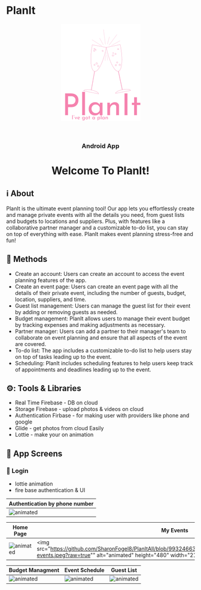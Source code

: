 # PlanIt
<p align="center"><img src="app/src/main/res/drawable/logo.png"></p>
<br/>
<h3 align="center">Android App</h3>
<h1 align="center">Welcome To PlanIt!</h1>


## :information_source: About 
PlanIt is the ultimate event planning tool!
Our app lets you effortlessly create and manage private events with all the details you need, from guest lists and budgets to locations and suppliers.
Plus, with features like a collaborative partner manager and a customizable to-do list, you can stay on top of everything with ease.
PlanIt makes event planning stress-free and fun!
<br/>

## :space_invader: Methods
- Create an account: Users can create an account to access the event planning features of the app.
- Create an event page: Users can create an event page with all the details of their private event, including the number of guests, budget, location, suppliers, and time.
- Guest list management: Users can manage the guest list for their event by adding or removing guests as needed.
- Budget management: PlanIt allows users to manage their event budget by tracking expenses and making adjustments as necessary.
- Partner manager: Users can add a partner to their manager's team to collaborate on event planning and ensure that all aspects of the event are covered.
- To-do list: The app includes a customizable to-do list to help users stay on top of tasks leading up to the event.
- Scheduling: PlanIt includes scheduling features to help users keep track of appointments and deadlines leading up to the event.



## ⚙️: Tools & Libraries
- Real Time Firebase - DB on cloud
- Storage Firebase - upload photos & videos on cloud
- Authentication Firbase - for making user with providers like phone and google
- Glide - get photos from cloud Easily
- Lottie - make your on animation 

## :iphone: App Screens
### :calling: Login
- lottie animation
- fire base authentication & UI

|Authentication by phone number|
|---|
|<img src="https://github.com/SharonFogel8/PlanItAll/blob/master/login.gif?raw=true" alt="animated"  height="480" width="216"/>|


|Home Page|My Events|Event Profile|
|---|---|---|
|<img src="https://github.com/SharonFogel8/PlanItAll/blob/993246631ee4703c8bac909932af6307817c6636/home-page.jpeg?raw=true" alt="animated" height="480" width="216"/>|<img src="https://github.com/SharonFogel8/PlanItAll/blob/993246631ee4703c8bac909932af6307817c6636/my-events.jpeg?raw=true"" alt="animated" height="480" width="216"/>|<img src="https://github.com/SharonFogel8/PlanItAll/blob/993246631ee4703c8bac909932af6307817c6636/event-profile2.jpeg?raw=true" alt="animated" height="480" width="216"/>

|Budget Managment|Event Schedule|Guest List|
|---|---|---|
|<img src="https://github.com/SharonFogel8/PlanItAll/blob/993246631ee4703c8bac909932af6307817c6636/WhatsApp%20Image%202023-05-04%20at%2013.39.43.jpeg?raw=true" alt="animated" height="480" width="216"/>|<img src="https://github.com/SharonFogel8/PlanItAll/blob/993246631ee4703c8bac909932af6307817c6636/schedule.jpeg?raw=true" alt="animated" height="480" width="216"/>|<img src="https://github.com/SharonFogel8/PlanItAll/blob/993246631ee4703c8bac909932af6307817c6636/guest-list.jpeg?raw=true" alt="animated" height="480" width="216"/>
